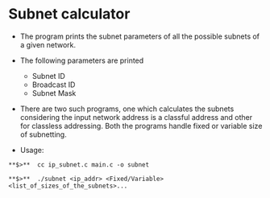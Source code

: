 # Subnet calculator

* The program prints the subnet parameters of all the possible subnets of a given network.

* The following parameters are printed
    + Subnet ID
    + Broadcast ID
    + Subnet Mask

* There are two such programs, one which calculates the subnets considering the input network address is a classful address and other for classless addressing. Both the programs handle fixed or variable size of subnetting.

* Usage:
```
**$>**  cc ip_subnet.c main.c -o subnet

**$>**  ./subnet <ip_addr> <Fixed/Variable> <list_of_sizes_of_the_subnets>...

```